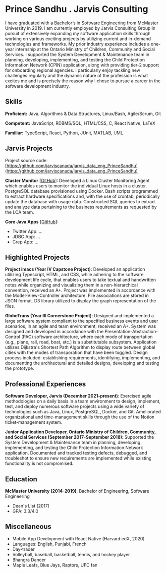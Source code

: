 # Prince Sandhu . Jarvis Consulting

I have graduated with a Bachelor’s in Software Engineering from McMaster University in 2019. I am currently employed by Jarvis Consulting Group in pursuit of extensively expanding my software application skills through working on various exciting projects by utilizing current and in-demand technologies and frameworks. My prior industry experience includes a one-year internship at the Ontario Ministry of Children, Community and Social Services. I supported the System Development & Maintenance team in planning, developing, implementing, and testing the Child Protection Information Network (CPIN) application, along with providing tier-2 support for onboarding regional agencies. I particularly enjoy tackling new challenges regularly and the dynamic nature of the profession is what excites me and is precisely the reason why I chose to pursue a career in the software development industry.

## Skills

**Proficient:** Java, Algorithms & Data Structures, Linux/Bash, Agile/Scrum, Git

**Competent:** JavaScript, RDBMS/SQL, HTML/CSS, C, React Native, LaTeX

**Familiar:** TypeScript, React, Python, JUnit, MATLAB, UML

## Jarvis Projects

Project source code: [https://github.com/jarviscanada/jarvis_data_eng_PrinceSandhu](https://github.com/jarviscanada/jarvis_data_eng_PrinceSandhu)


**Cluster Monitor** [[GitHub](https://github.com/jarviscanada/jarvis_data_eng_PrinceSandhu/tree/master/linux_sql)]: Developed a Linux Cluster Monitoring Agent which enables users to monitor the individual Linux hosts in a cluster. PostgreSQL database provisioned using Docker. Bash scripts programmed to extract hardware specifications and, with the use of crontab, periodically update the database with usage data. Constructed SQL queries to extract and analyze data pertaining to the business requirements as requested by the LCA team.

**Core Java Apps** [[GitHub](https://github.com/jarviscanada/jarvis_data_eng_PrinceSandhu/tree/master/core_java)]:
      
  - Twitter App: ...
  - JDBC App: ...
  - Grep App: ...


## Highlighted Projects
**Project imacs (Year IV Capstone Project)**: Developed an application utilizing Typescript, HTML, and CSS, while adhering to the software development life cycle, that enables users to take textual and handwritten notes while organizing and visualizing them in a non-hierarchical convention, received an A+. Project was implemented in accordance with the Model-View-Controller architecture. File associations are stored in JSON format. D3 library utilized to display the graph representation of the files.

**GlobeTrans (Year III Cornerstone Project)**: Designed and implemented a large software system compliant to the specified business events and user scenarios, in an agile and team environment; received an A+. System was designed and developed in accordance with the Presentation-Abstraction-Control (PAC) software architecture, where each mode of transportation (e.g., plane, rail, road, boat, etc.) is a substitutable subsystem. Application utilizes Dijkstra's Shortest Path Algorithm to display route between global cities with the modes of transporation that have been toggled. Design process included: establishing requirements, identifying, implementing, and documenting the architectural and detailed designs, developing and testing the prototype.


## Professional Experiences

**Software Developer, Jarvis (December 2021-present)**: Exercised agile methodologies on a daily basis in a team environment to design, implement, test, and deploy numerous software projects using a wide variety of technologies such as Java, Linux, PostgreSQL, Docker, and Git. Ameliorated organizational and time-management skills through the use of the Notion ticket-management system.

**Junior Application Developer, Ontario Ministry of Children, Community, and Social Services (September 2017-September 2018)**: Supported the System Development & Maintenance team in planning, developing, implementing, and testing the Child Protection Information Network application. Documented and tracked testing defects, debugged, and troubleshot to ensure new requirements are implemented while existing functionality is not compromised.


## Education
**McMaster University (2014-2019)**, Bachelor of Engineering, Software Engineering
- Dean's List (2017)
- GPA: 3.3/4.0


## Miscellaneous
- Mobile App Development with React Native (Harvard edX, 2020)
- Languages: English, Punjabi, French
- Day-trader
- Volleyball, baseball, basketball, tennis, and hockey player
- Bhangra Dancer
- Maple Leafs, Blue Jays, Raptors, UFC fan